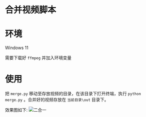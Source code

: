 # 合并视频脚本 

# 环境

Windows 11

需要下载好 `ffmpeg` 并加入环境变量

# 使用

把 `merge.py` 移动至存放视频的目录，在该目录下打开终端，执行 `python merge.py` 。合并好的视频存放在 `当前目录\out` 目录下。

效果图如下:
![二合一](https://fastly.jsdelivr.net/gh/GodHu777777/PictureBed@master/test/1735455616413%E5%B1%8F%E5%B9%95%E6%88%AA%E5%9B%BE%202024-12-29%20103913.png)
